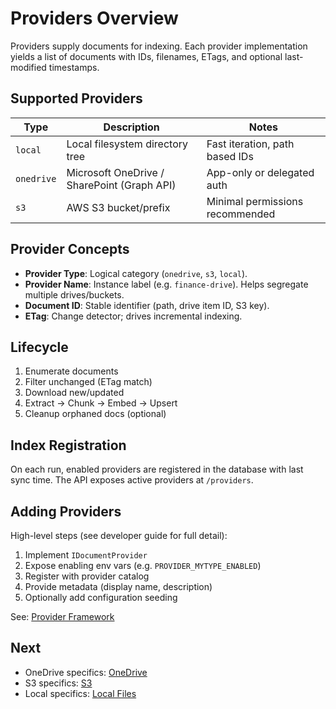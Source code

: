 # Providers Overview

Providers supply documents for indexing. Each provider implementation yields a list of documents with IDs, filenames, ETags, and optional last-modified timestamps.

## Supported Providers

| Type | Description | Notes |
|------|-------------|-------|
| `local` | Local filesystem directory tree | Fast iteration, path based IDs |
| `onedrive` | Microsoft OneDrive / SharePoint (Graph API) | App-only or delegated auth |
| `s3` | AWS S3 bucket/prefix | Minimal permissions recommended |

## Provider Concepts
- **Provider Type**: Logical category (`onedrive`, `s3`, `local`).
- **Provider Name**: Instance label (e.g. `finance-drive`). Helps segregate multiple drives/buckets.
- **Document ID**: Stable identifier (path, drive item ID, S3 key).
- **ETag**: Change detector; drives incremental indexing.

## Lifecycle
1. Enumerate documents
2. Filter unchanged (ETag match)
3. Download new/updated
4. Extract → Chunk → Embed → Upsert
5. Cleanup orphaned docs (optional)

## Index Registration
On each run, enabled providers are registered in the database with last sync time. The API exposes active providers at `/providers`.

## Adding Providers
High-level steps (see developer guide for full detail):
1. Implement `IDocumentProvider`
2. Expose enabling env vars (e.g. `PROVIDER_MYTYPE_ENABLED`)
3. Register with provider catalog
4. Provide metadata (display name, description)
5. Optionally add configuration seeding

See: [Provider Framework](../developer/provider-framework.md)

## Next
- OneDrive specifics: [OneDrive](onedrive.md)
- S3 specifics: [S3](s3.md)
- Local specifics: [Local Files](local.md)

